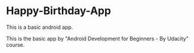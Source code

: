 # Happy-Birthday-App
This is a basic android app.

This is the basic app by "Android Development for Beginners - By Udacity" course.
